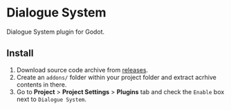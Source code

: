 # Dialogue System
Dialogue System plugin for Godot.
## Install
1. Download source code archive from [releases](https://github.com/pv6/dialogue-system/releases).
2. Create an `addons/` folder within your project folder and extract acrhive contents in there.
3. Go to **Project** > **Project Settings** > **Plugins** tab and check the `Enable` box next to `Dialogue System`.


